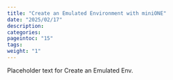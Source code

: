```yaml
---
title: "Create an Emulated Environment with miniONE"
date: "2025/02/17"
description:
categories:
pageintoc: "15"
tags:
weight: "1"
---
```


<a id="create-an-emulated-environment-with-minione"></a>

<!--# Create an Emulated Environment with miniONE -->

Placeholder text for Create an Emulated Env.
